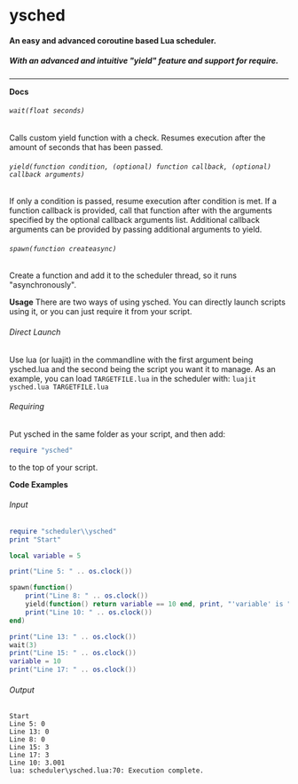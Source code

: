# ysched
#### An easy and advanced coroutine based Lua scheduler. 
##### With an advanced and intuitive "yield" feature and support for require.

***


**Docs**

###### `wait(float seconds)` 

Calls custom yield function with a check. Resumes execution after the amount of seconds that has been passed.

###### `yield(function condition, (optional) function callback, (optional) callback arguments)`

If only a condition is passed, resume execution after condition is met. If a function callback is provided, call that function after with the arguments specified by the optional callback arguments list. Additional callback arguments can be provided by passing additional arguments to yield. 

###### `spawn(function createasync)`

Create a function and add it to the scheduler thread, so it runs "asynchronously". 


**Usage**
There are two ways of using ysched. You can directly launch scripts using it, or you can just require it from your script. 


###### Direct Launch

Use lua (or luajit) in the commandline with the first argument being ysched.lua and the second being the script you want it to manage. As an example, you can load `TARGETFILE.lua` in the scheduler with: `luajit ysched.lua TARGETFILE.lua`

###### Requiring
Put ysched in the same folder as your script, and then add: 
```lua
require "ysched"
```
to the top of your script. 

**Code Examples**

###### Input
```lua
require "scheduler\\ysched"
print "Start"

local variable = 5

print("Line 5: " .. os.clock())

spawn(function()
    print("Line 8: " .. os.clock())
    yield(function() return variable == 10 end, print, "'variable' is " .. variable)
    print("Line 10: " .. os.clock())
end)

print("Line 13: " .. os.clock())
wait(3)
print("Line 15: " .. os.clock())
variable = 10
print("Line 17: " .. os.clock())
```

###### Output
```
Start
Line 5: 0
Line 13: 0
Line 8: 0
Line 15: 3
Line 17: 3
Line 10: 3.001
lua: scheduler\ysched.lua:70: Execution complete.
```
